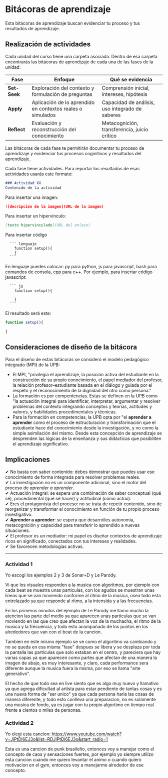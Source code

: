 # Bitácoras de aprendizaje

Esta bitácoras de aprendizaje buscan evidenciar tu proceso y tus resultados de aprendizaje.

## Realización de actividades

Cada unidad del curso tiene una carpeta asociada. Dentro de esa carpeta encontrarás las bitácoras de aprendizaje de cada una de las fases
de la unidad:

| Fase         | Enfoque                                                    | Qué se evidencia                                |
| ------------ | ---------------------------------------------------------- | ----------------------------------------------- |
| **Set-Seek** | Exploración del contexto y formulación de preguntas        | Comprensión inicial, intereses, hipótesis       |
| **Apply**    | Aplicación de lo aprendido en contextos reales o simulados | Capacidad de análisis, uso integrado de saberes |
| **Reflect**  | Evaluación y reconstrucción del conocimiento               | Metacognición, transferencia, juicio crítico    |

Las bitácoras de cada fase te permitirán documentar tu proceso de aprendizaje y evidenciar tus procesos coginitivos y resultados 
del aprendizaje. 

Cada fase tiene actividades. Para reportar los resultados de esas actividades usarás este formato:

``` md
### Actividad XX
Contenido de la actividad
```

Para insertar una imagen:

``` md
![decripción de la imagen](URL de la imagen)
```
Para insertar un hipervínculo:

``` md
[texto hipervinculado](URL del enlace)
```

Para insertar código

  ```
    ``` lenguaje
      function setup(){
      }
    ```
  ```

En lenguaje puedes colocar: py para python, js para javascript, bash para comandos de consola, cpp para c++. Por ejemplo, para insertar código 
javascript:

  ```
    ``` js
      function setup(){
      
      }
    ```
  ```

El resultado será este:

``` js
function setup(){

}
```

## Consideraciones de diseño de la bitácora

Para el diseño de estas bitácoras se consideró el modelo pedagógico integrado (MPI) de la UPB:

* El MPI, "privilegia el aprendizaje, la posición activa del estudiante en la construcción de su propio 
conocimiento, el papel mediador del profesor, la relación profesor–estudiante basada en el diálogo 
y guiada por el respeto y el reconocimiento de la dignidad del otro como persona."
* La formación es por compentencias. Estas se definen en la UPB como "la actuación integral para identificar, 
interpretar, argumentar y resolver problemas del contexto integrando conceptos y teorías, actitudes y valores, 
y habilidades procedimentales y técnicas. 
* Para la formación en com­petencias, la UPB opta por "el **aprender a aprender** como el proceso de estructura­ción y 
transformación que el estudiante hace del conocimiento desde la investiga­ción, y no como la simple asimilación 
del mismo. Desde esta concepción de apren­dizaje se desprenden las lógicas de la en­señanza y sus didácticas que 
posibiliten el aprendizaje significativo.

## Implicaciones

✔ No basta con saber contenido: debes demostrar que puedes usar ese conocimiento de forma integrada para resolver problemas reales.  
✔ La investigación no es un componente adicional, sino el motor del proceso de *aprender a aprender*.  
✔ Actuación integral: se espera una combinación de saber conceptual (qué sé), procedimental (qué sé hacer) y actitudinal (cómo actúo).  
✔ Eres el protagonista del proceso: no se trata de repetir contenido, sino de reorganizar y transformar el conocimiento en función de 
tu propio proceso investigativo.  
✔ **Aprender a aprender**: se espera que desarrolles autonomía, metacognición y capacidad para transferir lo aprendido a nuevas situaciones.  
✔ El profesor es un mediador: mi papel es diseñar contextos de aprendizaje ricos en significado, conectados con tus intereses y realidades.  
✔ Se favorecen metodologías activas.

-------

### Actividad 1

Yo escogi los ejemplos 2 y 3 de Sonar+D y Le Parody.

Vi que los visuales responden a la musica con algoritmos, por ejemplo con cada beat se muestra unas particulas, con los agudos se muestran unas lineas que se van moviendo conforme al ritmo de la musica, osea todo esta entrelazado ya que responde al ritmo, a la intensida y a las frecuencias.

En los primeros minutos del ejemplo de Le Parody me llamo mucho la atencion las parte del medio ya que aparecen unas particulas que se van moviendo en las que creo que afectan la voz de la muchacha, el ritmo de la musica y la frecuencia, y todo esto acompañado de los puntos en los alrededores que van con el beat de la cancion. 

Tambien en este mismo ejemplo se ve como el algoritmo va cambiando y no se queda en esa misma "fase" despues se libera y se desplaza por toda la pantalla las particulas que solo estaban en el centro, y pareciera que hay varias capas ya que aparecen como partes que afectan de una manera la imagen de abajo, es muy interesante, y claro, cada performance sera diferente aunque la musica fuera la misma, por eso se llama "arte generativo".

El hecho de que todo sea en live siento que es algo muy nuevo y llamativo ya que agrega dificultad al artista para estar pendiente de tantas cosas y es una nueva forma de "ser unico" ya que cada persona haria las cosas de manera diferente, y todo esto conlleva una preparacion, no es solamente una musica de fondo, ya es jugar con tu propio algortimo en tiempo real frente a cientos o miles de personas.

### Actividad 2

Yo elegi esta cancion: 
https://www.youtube.com/watch?v=JjPtDl6EJ3o&list=RDJjPtDl6EJ3o&start_radio=1

Esta es una cancion de punk brasileño, entonces voy a manejar como el concepto de caos y sensaciones fuertes, por ejemplo yo siempre utilizo esta cancion cuando me quiero levantar el animo o cuando quiero motivacion en el gym, entonces voy a manejarme alrededor de ese concepto.


